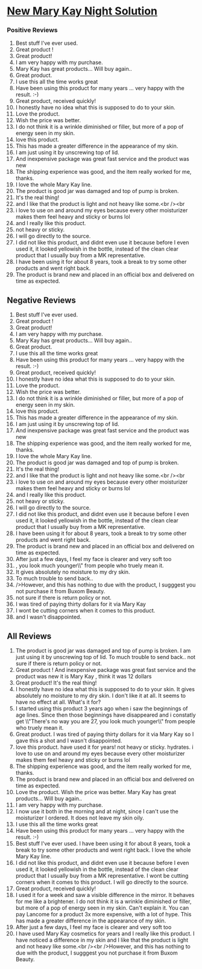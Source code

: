 # [New Mary Kay Night Solution](https://products.checkmycream.com/products/New-Mary-Kay-Night-Solution.html)

### Positive Reviews

<ol>
      <li>Best stuff I&#x27;ve ever used.</li>
      <li>Great product !</li>
      <li>Great product!</li>
      <li>I am very happy with my purchase.</li>
      <li>Mary Kay has great products... Will buy again..</li>
      <li>Great product.</li>
      <li>I use this all the time works great</li>
      <li>Have been using this product for many years ... very happy with the result.  :-)</li>
      <li>Great product, received quickly!</li>
      <li>I honestly have no idea what this is supposed to do to your skin.</li>
      <li>Love the product.  </li>
      <li>Wish the price was better.  </li>
      <li>I do not think it is a wrinkle diminished or filler, but more of a pop of energy seen in my skin.</li>
      <li>love this product.</li>
      <li>This has made a greater difference in the appearance of my skin.</li>
      <li>I am just using it by unscrewing top of lid.  </li>
      <li>And inexpensive package was great fast service and the product was new</li>
      <li>The shipping experience was good, and the item really worked for me, thanks.</li>
      <li>I love the whole Mary Kay line.</li>
      <li>The product is good jar was damaged and top of pump is broken.</li>
      <li>It&#x27;s the real thing!</li>
      <li>and I like that the product is light and not heavy like some.&lt;br /&gt;&lt;br</li>
      <li>i love to use on and around my eyes because every other moisturizer makes them feel heavy and sticky or burns lol</li>
      <li>and I really like this product.  </li>
      <li>not heavy or sticky.</li>
      <li>I will go directly to the source.</li>
      <li>I did not like this product, and didnt even use it because before I even used it, it looked yellowish in the bottle, instead of the clean clear product that I usually buy from a MK representative.</li>
      <li>I have been using it for about 8 years, took a break to try some other products and went right back.</li>
      <li>The product is brand new and placed in an official box and delivered on time as expected.</li>
</ol>


<h2>Negative Reviews</h2>
<ol>
<li> Best stuff I&#x27;ve ever used.</li>
<li> Great product !</li>
<li> Great product!</li>
<li> I am very happy with my purchase.</li>
<li> Mary Kay has great products... Will buy again..</li>
<li> Great product.</li>
<li> I use this all the time works great</li>
<li> Have been using this product for many years ... very happy with the result.  :-)</li>
<li> Great product, received quickly!</li>
<li> I honestly have no idea what this is supposed to do to your skin.</li>
<li> Love the product.  </li>
<li> Wish the price was better.  </li>
<li> I do not think it is a wrinkle diminished or filler, but more of a pop of energy seen in my skin.</li>
<li> love this product.</li>
<li> This has made a greater difference in the appearance of my skin.</li>
<li> I am just using it by unscrewing top of lid.  </li>
<li> And inexpensive package was great fast service and the product was new</li>
<li> The shipping experience was good, and the item really worked for me, thanks.</li>
<li> I love the whole Mary Kay line.</li>
<li> The product is good jar was damaged and top of pump is broken.</li>
<li> It&#x27;s the real thing!</li>
<li> and I like that the product is light and not heavy like some.&lt;br /&gt;&lt;br</li>
<li> i love to use on and around my eyes because every other moisturizer makes them feel heavy and sticky or burns lol</li>
<li> and I really like this product.  </li>
<li> not heavy or sticky.</li>
<li> I will go directly to the source.</li>
<li> I did not like this product, and didnt even use it because before I even used it, it looked yellowish in the bottle, instead of the clean clear product that I usually buy from a MK representative.</li>
<li> I have been using it for about 8 years, took a break to try some other products and went right back.</li>
<li> The product is brand new and placed in an official box and delivered on time as expected.</li>
<li> After just a few days, I feel my face is clearer and very soft too</li>
<li> , you look much younger\\&quot; from people who truely mean it.</li>
<li> It gives absolutely no moisture to my dry skin.</li>
<li> To much trouble to send back..</li>
<li> /&gt;However, and this has nothing to due with the product, I sugggest you not purchase it from Buxom Beauty.</li>
<li> not sure if there is return policy or not.</li>
<li> I was tired of paying thirty dollars for it via Mary Kay</li>
<li> I wont be cutting corners when it comes to this product.</li>
<li> and I wasn&#x27;t disappointed.</li>
</ol>

<h2>All Reviews</h2>

<ol>
    <li> The product is good jar was damaged and top of pump is broken. I am just using it by unscrewing top of lid.  To much trouble to send back.. not sure if there is return policy or not.</li>
    <li> Great product ! And inexpensive package was great fast service and the product was new it is Mary Kay , think it was 12 dollars</li>
    <li> Great product! It&#x27;s the real thing!</li>
    <li> I honestly have no idea what this is supposed to do to your skin. It gives absolutely no moisture to my dry skin. I don&#x27;t like it at all. It seems to have no effect at all. What&#x27;s it for?</li>
    <li> I started using this product 3 years ago when i saw the beginnings of age lines. Since then those beginnings have disappeared and i constatly get \\&quot;There&#x27;s no way you are 27, you look much younger\\&quot; from people who truely mean it.</li>
    <li> Great product. I was tired of paying thirty dollars for it via Mary Kay so I gave this a shot and I wasn&#x27;t disappointed.</li>
    <li> love this product. have used it for years! not heavy or sticky. hydrates. i love to use on and around my eyes because every other moisturizer makes them feel heavy and sticky or burns lol</li>
    <li> The shipping experience was good, and the item really worked for me, thanks.</li>
    <li> The product is brand new and placed in an official box and delivered on time as expected.</li>
    <li> Love the product.  Wish the price was better.  Mary Kay has great products... Will buy again..</li>
    <li> I am very happy with my purchase.</li>
    <li> I now use it both in the morning and at night, since I can&#x27;t use the moisturizer I ordered. It does not leave my skin oily.</li>
    <li> I use this all the time works great</li>
    <li> Have been using this product for many years ... very happy with the result.  :-)</li>
    <li> Best stuff I&#x27;ve ever used. I have been using it for about 8 years, took a break to try some other products and went right back. I love the whole Mary Kay line.</li>
    <li> I did not like this product, and didnt even use it because before I even used it, it looked yellowish in the bottle, instead of the clean clear product that I usually buy from a MK representative. I wont be cutting corners when it comes to this product. I will go directly to the source.</li>
    <li> Great product, received quickly!</li>
    <li> I used it for a week and saw a visible difference in the mirror. It behaves for me like a brightener. I do not think it is a wrinkle diminished or filler, but more of a pop of energy seen in my skin. Can&#x27;t explain it. You can pay Lancome for a product 3x more expensive, with a lot of hype. This has made a greater difference in the appearance of my skin.</li>
    <li> After just a few days, I feel my face is clearer and very soft too</li>
    <li> I have used Mary Kay cosmetics for years and I really like this product.  I have noticed a difference in my skin and I like that the product is light and not heavy like some.&lt;br /&gt;&lt;br /&gt;However, and this has nothing to due with the product, I sugggest you not purchase it from Buxom Beauty.</li>
</ol>




